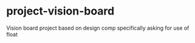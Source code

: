 # project-vision-board
Vision board project based on design comp specifically asking for use of float

